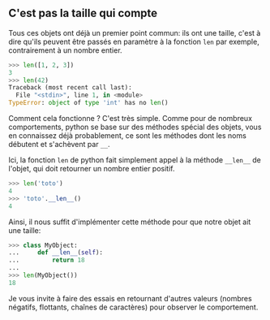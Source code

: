 ## C'est pas la taille qui compte

Tous ces objets ont déjà un premier point commun: ils ont une taille, c'est à dire qu'ils peuvent être passés en paramètre à la fonction `len` par exemple, contrairement à un nombre entier.

```python
>>> len([1, 2, 3])
3
>>> len(42)
Traceback (most recent call last):
  File "<stdin>", line 1, in <module>
TypeError: object of type 'int' has no len()
```

Comment cela fonctionne ? C'est très simple. Comme pour de nombreux comportements, python se base sur des méthodes spécial des objets, vous en connaissez déjà probablement, ce sont les méthodes dont les noms débutent et s'achèvent par `__`.

Ici, la fonction `len` de python fait simplement appel à la méthode `__len__` de l'objet, qui doit retourner un nombre entier positif.

```python
>>> len('toto')
4
>>> 'toto'.__len__()
4
```

Ainsi, il nous suffit d'implémenter cette méthode pour que notre objet ait une taille:

```python
>>> class MyObject:
...     def __len__(self):
...         return 18
...
>>> len(MyObject())
18
```

Je vous invite à faire des essais en retournant d'autres valeurs (nombres négatifs, flottants, chaînes de caractères) pour observer le comportement.
